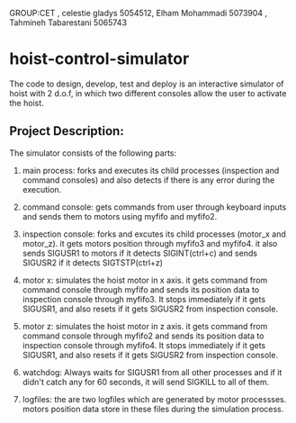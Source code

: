 GROUP:CET , celestie gladys 5054512, Elham Mohammadi 5073904 , Tahmineh Tabarestani 5065743

# hoist-control-simulator
The code to design, develop, test and deploy is an interactive simulator of hoist with 2 d.o.f, in which two different consoles allow the user to activate the hoist.


## Project Description:

The simulator consists of the following parts:

1. main process: 	forks and executes its child processes (inspection and command consoles) and also 
	detects if there is any error during the execution. 
  
2. command console: gets commands from user through keyboard inputs and sends them to motors using
	myfifo and myfifo2.	
  
3. inspection console: forks and excutes its child processes (motor_x and motor_z). it gets motors 
	position through myfifo3 and myfifo4. it also sends SIGUSR1 to motors if it
	detects SIGINT(ctrl+c) and sends SIGUSR2 if it detects SIGTSTP(ctrl+z)
  
4. motor x: simulates the hoist motor in x axis. it gets command from command console through
	myfifo and sends its position data to inspection console through myfifo3.
	It stops immediately if it gets SIGUSR1, and also resets if it gets SIGUSR2 from 
	inspection console.
  
5. motor z: simulates the hoist motor in z axis. it gets command from command console through
	myfifo2 and sends its position data to inspection console through myfifo4.
	It stops immediately if it gets SIGUSR1, and also resets if it gets SIGUSR2 from 
	inspection console.
  
6. watchdog: Always waits for SIGUSR1 from all other processes and if it didn't catch any for 
	60 seconds, it will send SIGKILL to all of them.
  
7. logfiles: the are two logfiles which are generated by motor processses. motors position data
	store in these files during the simulation process.

